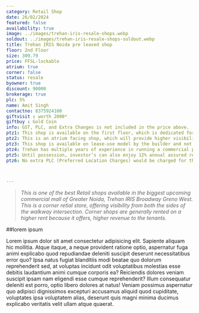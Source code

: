 ```yaml
---
category: Retail Shop
date: 26/02/2024
featured: false
availability: true
image: ../images/trehan-iris-resale-shops.webp
soldout: ../images/trehan-iris-resale-shops-soldout.webp
title: Trehan IRIS Noida pre leased shop
floor: 2nd Floor
size: 309.79
price: FFSL-lockable
atrium: true
corner: false
status: resale
byowner: true
discount: 90000
brokerage: true
plc: 5%
name: Amit Singh
contactno: 8375924100
giftvisit : worth 2000*
giftbuy : Gold Coin
info: GST, PLC, and Extra Changes is not included in the price above.
ptz1: This shop is available on the first floor, which is dedicated for Mens and Sports retail shops only.
ptz2: This is an atrium facing shop, which will provide higher visibility and footfall. Therefore, a rental yield for this shops can be expected.
ptz3: This shop is available on lease-use model by the builder and not for personal use.
ptz4: Trehan has multiple years of experience in running a commercial project on lease model, so the investors can be assured for rental yield from their shop for a long period of time.
ptz5: Until possession, investor’s can also enjoy 12% annual assured return by the builder.
ptz6: No extra PLC (Preferred Location Charges) would be charged for this shop even though the shop is atrium facing and right beside the escalators.



---
```


> _This is one of the best Retail shops available in the biggest upcoming commercial mall of Greater Noida, Trehan IRIS Broadway Greno West. This is a corner retial store, offering visibility from both the sides of the walkway intersection. Corner shops are generally rented on a higher rent because it offers, higher revenue to the tenants._


##lorem ipsum

Lorem ipsum dolor sit amet consectetur adipisicing elit. Sapiente aliquam hic mollitia. Atque itaque, a neque provident ratione optio, aspernatur fuga animi explicabo quod repudiandae deleniti suscipit deserunt necessitatibus error quo? Ipsa natus fugiat blanditiis modi beatae quo dolorum reprehenderit sed, at voluptas incidunt odit voluptatibus molestias esse debitis laudantium animi cumque corporis ea? Reiciendis dolores veniam suscipit ipsam nam eligendi esse cumque reprehenderit? Illum consequatur deleniti est porro, optio libero dolores at natus! Veniam possimus aspernatur quo adipisci dignissimos excepturi accusamus aliquid quod cupiditate, voluptates ipsa voluptatem alias, deserunt quis magni minima ducimus explicabo veritatis velit ullam atque quaerat.